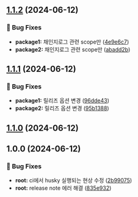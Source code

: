 ## [1.1.2](https://github.com/bebusl/monorepo-semver-test/compare/@bebusl/monorepo-test-2@1.1.1...@bebusl/monorepo-test-2@1.1.2) (2024-06-12)

### 🐛 Bug Fixes

* **package1:** 채인지로그 관련 scope만 ([4e9e6c7](https://github.com/bebusl/monorepo-semver-test/commit/4e9e6c78a6035c9b38721de9ea5b0ad89b59a85c))
* **package2:** 채인지로그 관련 scope만 ([abadd2b](https://github.com/bebusl/monorepo-semver-test/commit/abadd2bf650ebce1c3e7bfb997ff773314ebbaae))

## [1.1.1](https://github.com/bebusl/monorepo-semver-test/compare/@bebusl/monorepo-test-2@1.1.0...@bebusl/monorepo-test-2@1.1.1) (2024-06-12)

### 🐛 Bug Fixes

* **package1:** 릴리즈 옵션 변경 ([96dde43](https://github.com/bebusl/monorepo-semver-test/commit/96dde435e70e97adcc4a153e30b6a941b588cedc))
* **package2:** 릴리즈 옵션 변경 ([95b1388](https://github.com/bebusl/monorepo-semver-test/commit/95b13885d63cdbb5453213ee7004716511d1706b))

## [1.1.0](https://github.com/bebusl/monorepo-semver-test/compare/@bebusl/monorepo-test-2@1.0.0...@bebusl/monorepo-test-2@1.1.0) (2024-06-12)

## 1.0.0 (2024-06-12)

### 🐛 Bug Fixes

* **root:** ci에서 husky 실행되는 현상 수정 ([2b99075](https://github.com/bebusl/monorepo-semver-test/commit/2b990759d989f75f89dbf9056ad3bd5a1b952116))
* **root:** release note 에러 해결 ([835e932](https://github.com/bebusl/monorepo-semver-test/commit/835e932a511ee06495e6e15d7ed3fca3b2ea4321))
